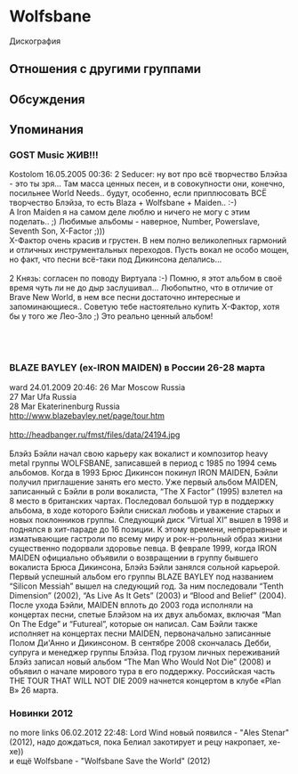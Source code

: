 # Wolfsbane

Дискография

## Отношения с другими группами


## Обсуждения


## Упоминания

### GOST Music ЖИВ!!!

Kostolom 16.05.2005 00:36:
2 Seducer: ну вот про всё творчество Блэйза - это ты зря... Там масса ценных песен, и в совокупности они, конечно, посильнее World Needs.. будут, особенно, если приплюсовать ВСЁ творчество Блэйза, то есть Blaza + Wolfsbane + Maiden.. :-)<BR>А Iron Maiden я на самом деле люблю и ничего не могу с этим поделать.. ;) Любимые альбомы - наверное, Number, Powerslave, Seventh Son, X-Factor ;)))<BR>Х-Фактор очень красив и грустен. В нем полно великолепных гармоний и отличных инструментальных переходов. Пусть вокал не особо мощен, но факт, что песни всё-таки под Дикинсона делались...<BR><BR>2 Князь: согласен по поводу Виртуала :-)  Помню, я этот альбом в своё время чуть ли не до дыр заслушивал... Любопытно, что в отличие от Brave New World, в нем все песни достаточно интересные и запоминающиеся.. Советую тебе настоятельно купить Х-Фактор, хотя бы у того же Лео-Зло ;) Это реально ценный альбом!<BR><BR><BR><BR>

### BLAZE BAYLEY (ex-IRON MAIDEN) в России 26-28 марта

ward 24.01.2009 20:46:
26 Mar Moscow Russia  <BR>27 Mar Ufa Russia  <BR>28 Mar Ekaterinenburg Russia <BR><A HREF="http://www.blazebayley.net/page/tour.htm" TARGET="_blank">http://www.blazebayley.net/page/tour.htm</A><BR><BR><A HREF="http://headbanger.ru/fmst/files/data/24194.jpg" TARGET="_blank">http://headbanger.ru/fmst/files/data/24194.jpg</A><BR><BR>Блэйз Бэйли начал свою карьеру как вокалист и композитор heavy metal группы WOLFSBANE, записавшей в период с 1985 по 1994 семь альбомов. Когда в 1993 Брюс Дикинсон покинул IRON MAIDEN, Бэйли получил приглашение занять его место. Уже первый альбом MAIDEN, записанный с Бэйли в роли вокалиста, “The X Factor” (1995) взлетел на 8 место в британских чартах. Последовал большой тур в поддержку альбома, в ходе которого Бэйли снискал любовь и уважение старых и новых поклонников группы. Следующий диск “Virtual XI” вышел в 1998 и поднялся в хит-параде до 16 позиции. К этому времени, непрерывные и изматывающие гастроли по всему миру и рок-н-рольный образ жизни существенно подорвали здоровье певца. В феврале 1999, когда IRON MAIDEN официально объявили о возвращении в группу бывшего вокалиста Брюса Дикинсона, Блэйз Бэйли занялся сольной карьерой. Первый успешный альбом его группы BLAZE BAYLEY под названием “Silicon Messiah” вышел на следующий год. За ним последовали “Tenth Dimension” (2002), “As Live As It Gets” (2003) и “Blood and Belief” (2004). После ухода Бэйли, MAIDEN вплоть до 2003 года исполняли на концертах песни, спетые Блэйзом на их двух альбомах, включая “Man On The Edge” и “Futureal”, которые он написал. Сам Бэйли также исполняет на концертах песни MAIDEN, первоначально записанные Полом Ди'Анно и Дикинсоном. В сентябре 2008 скончалась Дебби, супруга и менеджер группы Блэйза. Под грузом личных переживаний Блэйз записал новый альбом “The Man Who Would Not Die” (2008) и объявил о начале мирового тура в его поддержку. Российская часть THE TOUR THAT WILL NOT DIE 2009 начнется концертом в клубе «Plan B» 26 марта.

### Новинки 2012

no more links 06.02.2012 22:48:
Lord Wind новый появился - "Ales Stenar" (2012), надо дождаться, пока Белиал закотирует и рецу накропает, хе-хе)) <BR>и ещё Wolfsbane - "Wolfsbane Save the World" (2012)

